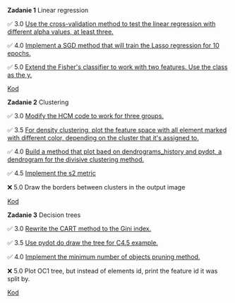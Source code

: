 **Zadanie 1** Linear regression

:white_check_mark: 3.0  [Use the cross-validation method to test the linear regression with different alpha values, at least three.](https://github.com/rtsncs/ml/commit/6adff334082f59545a40840a7f0993797b5f1f50)

:white_check_mark: 4.0  [Implement a SGD method that will train the Lasso regression for 10 epochs.](https://github.com/rtsncs/ml/commit/6adff334082f59545a40840a7f0993797b5f1f50)

:white_check_mark: 5.0  [Extend the Fisher's classifier to work with two features. Use the class as the y.](https://github.com/rtsncs/ml/commit/6adff334082f59545a40840a7f0993797b5f1f50)

[Kod](https://github.com/rtsncs/ml/tree/master/1_linear)

**Zadanie 2** Clustering

:white_check_mark: 3.0 [Modify the HCM code to work for three groups.](https://github.com/rtsncs/ml/commit/3980a48650b24b57b17920b593893a9509fc32fa)

:white_check_mark: 3.5 [For density clustering, plot the feature space with all element marked with different color, depending on the cluster that it's assigned to.](https://github.com/rtsncs/ml/commit/3980a48650b24b57b17920b593893a9509fc32fa)

:white_check_mark: 4.0 [Build a method that plot baed on dendrograms_history and pydot, a dendrogram for the divisive clustering method.](https://github.com/rtsncs/ml/commit/3980a48650b24b57b17920b593893a9509fc32fa)

:white_check_mark: 4.5 [Implement the s2 metric](https://github.com/rtsncs/ml/commit/3980a48650b24b57b17920b593893a9509fc32fa)

:x: 5.0 Draw the borders between clusters in the output image

[Kod](https://github.com/rtsncs/ml/tree/master/2_clustering)


**Zadanie 3** Decision trees

:white_check_mark: 3.0 [Rewrite the CART method to the Gini index.](https://github.com/rtsncs/ml/commit/)

:white_check_mark: 3.5 [Use pydot do draw the tree for C4.5 example.](https://github.com/rtsncs/ml/commit/)

:white_check_mark: 4.0 [Implement the minimum number of objects pruning method.](https://github.com/rtsncs/ml/commit/)

:x: 5.0 Plot OC1 tree, but instead of elements id, print the feature id it was split by.

[Kod](https://github.com/rtsncs/ml/tree/master/3_decision_trees)
